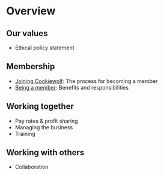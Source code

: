 # Overview

## Our values

- Ethical policy statement

## Membership

- [Joining Cookiewolf](joining): The process for becoming a member
- [Being a member](being-a-member): Benefits and responsibilities

## Working together

- Pay rates & profit sharing
- Managing the business
- Training

## Working with others

- Collaboration
